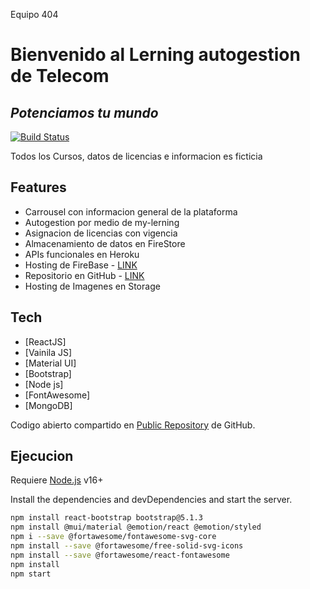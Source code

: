 Equipo 404

# Bienvenido al Lerning autogestion de Telecom
## _Potenciamos tu mundo_


[![Build Status](https://travis-ci.org/joemccann/dillinger.svg?branch=master)](https://travis-ci.org/joemccann/dillinger)

Todos los Cursos, datos de licencias e informacion es ficticia

## Features

- Carrousel con informacion general de la plataforma
- Autogestion por medio de my-lerning
- Asignacion de licencias con vigencia
- Almacenamiento de datos en FireStore
- APIs funcionales en Heroku
- Hosting de FireBase - [LINK](https://my-learning.web.app/)
- Repositorio en GitHub - [LINK](https://github.com/jomagnone/Hackaton)
- Hosting de Imagenes en Storage



## Tech

- [ReactJS]
- [Vainila JS] 
- [Material UI] 
- [Bootstrap] 
- [Node js]
- [FontAwesome]
- [MongoDB]

Codigo abierto compartido en [Public Repository](https://github.com/jomagnone/OnceCirculos) de GitHub.

## Ejecucion

Requiere [Node.js](https://nodejs.org/) v16+

Install the dependencies and devDependencies and start the server.

```sh
npm install react-bootstrap bootstrap@5.1.3
npm install @mui/material @emotion/react @emotion/styled
npm i --save @fortawesome/fontawesome-svg-core
npm install --save @fortawesome/free-solid-svg-icons
npm install --save @fortawesome/react-fontawesome
npm install
npm start
```
